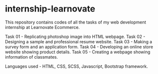 # internship-learnovate
This repository contains codes of all the tasks of my web development internship at Learnovate Ecommerce.

Task 01 - Replicating photoshop image into HTML webpage.
Task 02 - Designing a sample and professional resume website.
Task 03 - Making a survey form and an application form.
Task 04 - Developing an online store website showing product details.
Task 05 - Creating a webpage showing information of classmates.

Languages used - HTML, CSS, SCSS, Javascript, Bootstrap framework.
